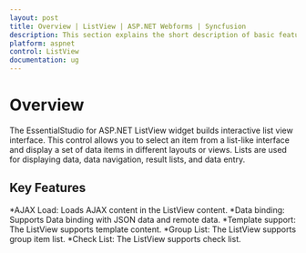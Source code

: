 ```yaml
---
layout: post
title: Overview | ListView | ASP.NET Webforms | Syncfusion
description: This section explains the short description of basic features on the Syncfusion ASP.NET Web Forms ListView component.
platform: aspnet
control: ListView
documentation: ug
---
```


# Overview

The EssentialStudio for ASP.NET ListView widget builds interactive list view interface. This control allows you to select an item from a list-like interface and display a set of data items in different layouts or views. Lists are used for displaying data, data navigation, result lists, and data entry.

## Key Features 

*AJAX Load: Loads AJAX content in the ListView content.
*Data binding: Supports Data binding with JSON data and remote data.
*Template support: The ListView supports template content.
*Group List: The ListView supports group item list.
*Check List: The ListView supports check list.

